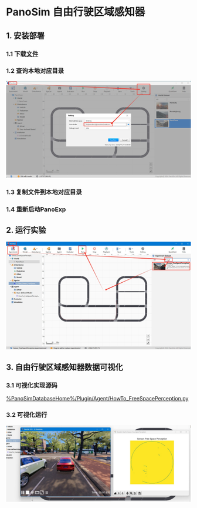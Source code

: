 # PanoSim 自由行驶区域感知器

## 1. 安装部署

### 1.1 下载[文件](./PanoSimDatabase)

### 1.2 查询本地对应目录
![image](../../../Bus/ego/docs/images/folder.jpg)

### 1.3 复制文件到本地对应目录

### 1.4 重新启动PanoExp

## 2. 运行实验
![image](docs/images/open.jpg)


## 3. 自由行驶区域感知器数据可视化

### 3.1 可视化实现源码
[%PanoSimDatabaseHome%/Plugin/Agent/HowTo_FreeSpacePerception.py](PanoSimDatabase/Plugin/Agent/HowTo_FreeSpacePerception.py)

### 3.2 可视化运行
![image](docs/images/visualization.jpg)
